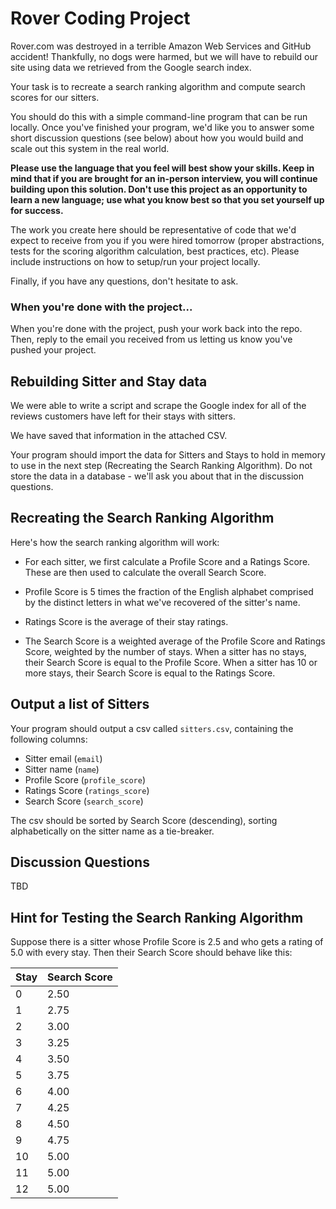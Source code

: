 # Rover Coding Project

Rover.com was destroyed in a terrible Amazon Web Services and GitHub accident!
Thankfully, no dogs were harmed, but we will have to rebuild our site using
data we retrieved from the Google search index. 

Your task is to recreate a search ranking algorithm and compute search
scores for our sitters.

You should do this with a simple command-line program that can be run locally.
Once you've finished your program, we'd like you to answer some short
discussion questions (see below) about how you would build and scale out this
system in the real world.

**Please use the language that you feel will best show your skills. Keep in
mind that if you are brought for an in-person interview, you will continue
building upon this solution. Don't use this project as an opportunity to learn
a new language; use what you know best so that you set yourself up for
success.**

The work you create here should be representative of code that we'd expect to
receive from you if you were hired tomorrow (proper abstractions, tests
for the scoring algorithm calculation, best practices, etc). Please include
instructions on how to setup/run your project locally. 

Finally, if you have any questions, don't hesitate to ask.

### When you're done with the project...

When you're done with the project, push your work back into the repo. Then,
reply to the email you received from us letting us know you've pushed your
project.

## Rebuilding Sitter and Stay data

We were able to write a script and scrape the Google index for all of the
reviews customers have left for their stays with sitters.

We have saved that information in the attached CSV.

Your program should import the data for Sitters and Stays to hold in
memory to use in the next step (Recreating the Search Ranking Algorithm).
Do not store the data in a database - we'll ask you about that in the
discussion questions.

## Recreating the Search Ranking Algorithm

Here's how the search ranking algorithm will work:

- For each sitter, we first calculate a Profile Score and a Ratings Score.
  These are then used to calculate the overall Search Score.

- Profile Score is 5 times the fraction of the English alphabet comprised by the
  distinct letters in what we've recovered of the sitter's name.

- Ratings Score is the average of their stay ratings.

- The Search Score is a weighted average of the Profile Score and Ratings
  Score, weighted by the number of stays. When a sitter has no stays, their
  Search Score is equal to the Profile Score. When a sitter has 10 or more
  stays, their Search Score is equal to the Ratings Score.

## Output a list of Sitters

Your program should output a csv called `sitters.csv`, containing the following
columns:

* Sitter email (`email`)
* Sitter name (`name`)
* Profile Score (`profile_score`)
* Ratings Score (`ratings_score`)
* Search Score (`search_score`)

The csv should be sorted by Search Score (descending), sorting alphabetically on the
sitter name as a tie-breaker.

## Discussion Questions

TBD

## Hint for Testing the Search Ranking Algorithm

Suppose there is a sitter whose Profile Score is 2.5 and who gets a rating of
5.0 with every stay. Then their Search Score should behave like this:

| Stay          | Search Score |
| ------------- | ------------- |
| 0 | 2.50
| 1 | 2.75
| 2 | 3.00
| 3 | 3.25
| 4 | 3.50
| 5 | 3.75
| 6 | 4.00
| 7 | 4.25
| 8 | 4.50
| 9 |  4.75
| 10 | 5.00
| 11 | 5.00
| 12 | 5.00
